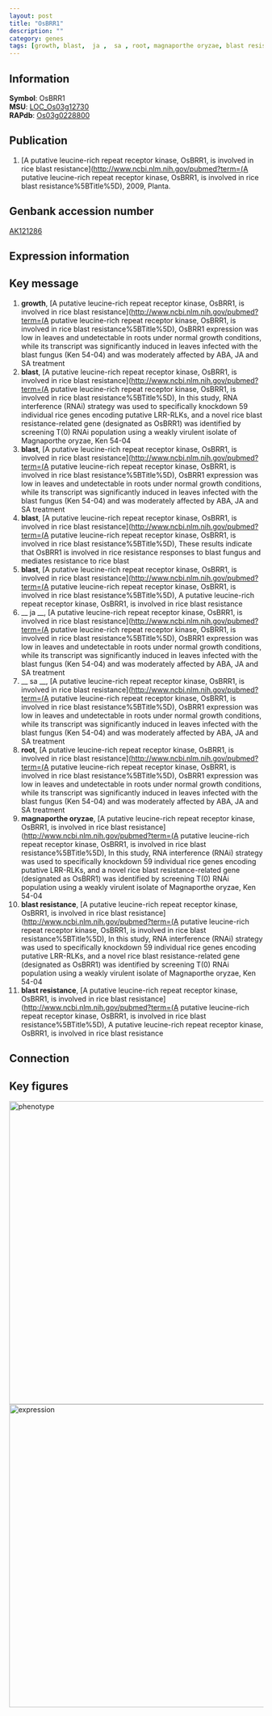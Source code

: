 ```yaml
---
layout: post
title: "OsBRR1"
description: ""
category: genes
tags: [growth, blast,  ja ,  sa , root, magnaporthe oryzae, blast resistance, Gene]
---
```


## Information
__Symbol__: OsBRR1  
__MSU__: [LOC_Os03g12730](http://rice.plantbiology.msu.edu/cgi-bin/ORF_infopage.cgi?orf=LOC_Os03g12730)  
__RAPdb__: [Os03g0228800](http://rapdb.dna.affrc.go.jp/viewer/gbrowse_details/irgsp1?name=Os03g0228800)  

## Publication
1. [A putative leucine-rich repeat receptor kinase, OsBRR1, is involved in rice blast resistance](http://www.ncbi.nlm.nih.gov/pubmed?term=(A putative leucine-rich repeat receptor kinase, OsBRR1, is involved in rice blast resistance%5BTitle%5D), 2009, Planta.

## Genbank accession number
[AK121286](http://www.ncbi.nlm.nih.gov/nuccore/AK121286)

## Expression information

## Key message
1. __growth__, [A putative leucine-rich repeat receptor kinase, OsBRR1, is involved in rice blast resistance](http://www.ncbi.nlm.nih.gov/pubmed?term=(A putative leucine-rich repeat receptor kinase, OsBRR1, is involved in rice blast resistance%5BTitle%5D),  OsBRR1 expression was low in leaves and undetectable in roots under normal growth conditions, while its transcript was significantly induced in leaves infected with the blast fungus (Ken 54-04) and was moderately affected by ABA, JA and SA treatment
2. __blast__, [A putative leucine-rich repeat receptor kinase, OsBRR1, is involved in rice blast resistance](http://www.ncbi.nlm.nih.gov/pubmed?term=(A putative leucine-rich repeat receptor kinase, OsBRR1, is involved in rice blast resistance%5BTitle%5D),  In this study, RNA interference (RNAi) strategy was used to specifically knockdown 59 individual rice genes encoding putative LRR-RLKs, and a novel rice blast resistance-related gene (designated as OsBRR1) was identified by screening T(0) RNAi population using a weakly virulent isolate of Magnaporthe oryzae, Ken 54-04
3. __blast__, [A putative leucine-rich repeat receptor kinase, OsBRR1, is involved in rice blast resistance](http://www.ncbi.nlm.nih.gov/pubmed?term=(A putative leucine-rich repeat receptor kinase, OsBRR1, is involved in rice blast resistance%5BTitle%5D),  OsBRR1 expression was low in leaves and undetectable in roots under normal growth conditions, while its transcript was significantly induced in leaves infected with the blast fungus (Ken 54-04) and was moderately affected by ABA, JA and SA treatment
4. __blast__, [A putative leucine-rich repeat receptor kinase, OsBRR1, is involved in rice blast resistance](http://www.ncbi.nlm.nih.gov/pubmed?term=(A putative leucine-rich repeat receptor kinase, OsBRR1, is involved in rice blast resistance%5BTitle%5D),  These results indicate that OsBRR1 is involved in rice resistance responses to blast fungus and mediates resistance to rice blast
5. __blast__, [A putative leucine-rich repeat receptor kinase, OsBRR1, is involved in rice blast resistance](http://www.ncbi.nlm.nih.gov/pubmed?term=(A putative leucine-rich repeat receptor kinase, OsBRR1, is involved in rice blast resistance%5BTitle%5D), A putative leucine-rich repeat receptor kinase, OsBRR1, is involved in rice blast resistance
6. __ ja __, [A putative leucine-rich repeat receptor kinase, OsBRR1, is involved in rice blast resistance](http://www.ncbi.nlm.nih.gov/pubmed?term=(A putative leucine-rich repeat receptor kinase, OsBRR1, is involved in rice blast resistance%5BTitle%5D),  OsBRR1 expression was low in leaves and undetectable in roots under normal growth conditions, while its transcript was significantly induced in leaves infected with the blast fungus (Ken 54-04) and was moderately affected by ABA, JA and SA treatment
7. __ sa __, [A putative leucine-rich repeat receptor kinase, OsBRR1, is involved in rice blast resistance](http://www.ncbi.nlm.nih.gov/pubmed?term=(A putative leucine-rich repeat receptor kinase, OsBRR1, is involved in rice blast resistance%5BTitle%5D),  OsBRR1 expression was low in leaves and undetectable in roots under normal growth conditions, while its transcript was significantly induced in leaves infected with the blast fungus (Ken 54-04) and was moderately affected by ABA, JA and SA treatment
8. __root__, [A putative leucine-rich repeat receptor kinase, OsBRR1, is involved in rice blast resistance](http://www.ncbi.nlm.nih.gov/pubmed?term=(A putative leucine-rich repeat receptor kinase, OsBRR1, is involved in rice blast resistance%5BTitle%5D),  OsBRR1 expression was low in leaves and undetectable in roots under normal growth conditions, while its transcript was significantly induced in leaves infected with the blast fungus (Ken 54-04) and was moderately affected by ABA, JA and SA treatment
9. __magnaporthe oryzae__, [A putative leucine-rich repeat receptor kinase, OsBRR1, is involved in rice blast resistance](http://www.ncbi.nlm.nih.gov/pubmed?term=(A putative leucine-rich repeat receptor kinase, OsBRR1, is involved in rice blast resistance%5BTitle%5D),  In this study, RNA interference (RNAi) strategy was used to specifically knockdown 59 individual rice genes encoding putative LRR-RLKs, and a novel rice blast resistance-related gene (designated as OsBRR1) was identified by screening T(0) RNAi population using a weakly virulent isolate of Magnaporthe oryzae, Ken 54-04
10. __blast resistance__, [A putative leucine-rich repeat receptor kinase, OsBRR1, is involved in rice blast resistance](http://www.ncbi.nlm.nih.gov/pubmed?term=(A putative leucine-rich repeat receptor kinase, OsBRR1, is involved in rice blast resistance%5BTitle%5D),  In this study, RNA interference (RNAi) strategy was used to specifically knockdown 59 individual rice genes encoding putative LRR-RLKs, and a novel rice blast resistance-related gene (designated as OsBRR1) was identified by screening T(0) RNAi population using a weakly virulent isolate of Magnaporthe oryzae, Ken 54-04
11. __blast resistance__, [A putative leucine-rich repeat receptor kinase, OsBRR1, is involved in rice blast resistance](http://www.ncbi.nlm.nih.gov/pubmed?term=(A putative leucine-rich repeat receptor kinase, OsBRR1, is involved in rice blast resistance%5BTitle%5D), A putative leucine-rich repeat receptor kinase, OsBRR1, is involved in rice blast resistance

## Connection

## Key figures
<img src="http://ricencode.github.io/images/OsBRR1.pheno.png" alt="phenotype"  style="width: 600px;"/>

<img src="http://ricencode.github.io/images/OsBRR1.exp.png" alt="expression"  style="width: 600px;"/>


